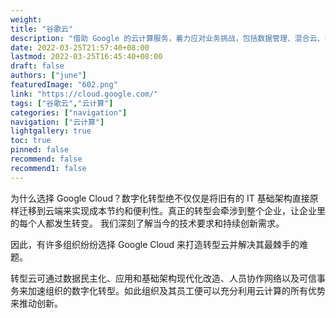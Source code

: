 ```yaml
---
weight: 
title: "谷歌云"
description: "借助 Google 的云计算服务，着力应对业务挑战，包括数据管理、混合云、多云以及 AI 和机器学习方面的服务。"
date: 2022-03-25T21:57:40+08:00
lastmod: 2022-03-25T16:45:40+08:00
draft: false
authors: ["june"]
featuredImage: "602.png"
link: "https://cloud.google.com/"
tags: ["谷歌云","云计算"]
categories: ["navigation"]
navigation: ["云计算"]
lightgallery: true
toc: true
pinned: false
recommend: false
recommend1: false
---
```

为什么选择 Google Cloud？数字化转型绝不仅仅是将旧有的 IT 基础架构直接原样迁移到云端来实现成本节约和便利性。真正的转型会牵涉到整个企业，让企业里的每个人都发生转变。 我们深刻了解当今的技术要求和持续创新需求。

因此，有许多组织纷纷选择 Google Cloud 来打造转型云并解决其最棘手的难题。

转型云可通过数据民主化、应用和基础架构现代化改造、人员协作网络以及可信事务来加速组织的数字化转型。如此组织及其员工便可以充分利用云计算的所有优势来推动创新。